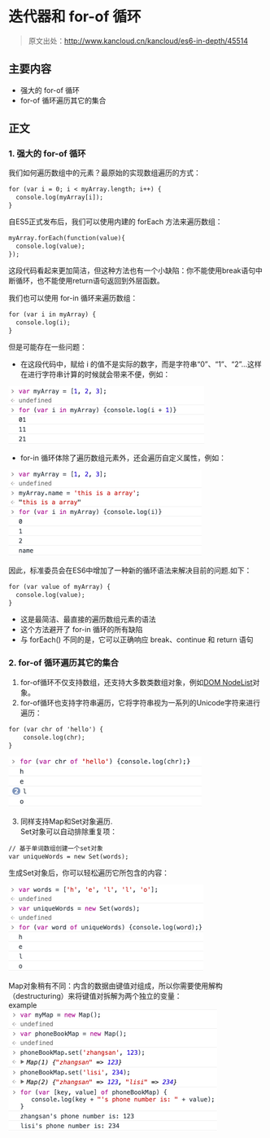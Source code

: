 
# 迭代器和 for-of 循环 #
> 原文出处：http://www.kancloud.cn/kancloud/es6-in-depth/45514

## 主要内容 ##
+ <a href="#for-of" style="text-decoration:none">强大的 for-of 循环</a>  
+ <a href="#others" style="text-decoration:none">for-of 循环遍历其它的集合</a>

## 正文 ##
### 1. 强大的 for-of 循环 <a name="for-of"/>

我们如何遍历数组中的元素？最原始的实现数组遍历的方式：  

	for (var i = 0; i < myArray.length; i++) {
	  console.log(myArray[i]);
	}

自ES5正式发布后，我们可以使用内建的 forEach 方法来遍历数组：  

	myArray.forEach(function(value){
	  console.log(value);
	});

这段代码看起来更加简洁，但这种方法也有一个小缺陷：你不能使用break语句中断循环，也不能使用return语句返回到外层函数。  

我们也可以使用 for-in 循环来遍历数组：  

	for (var i in myArray) {
	  console.log(i);
	}

但是可能存在一些问题：  
+ 在这段代码中，赋给 i 的值不是实际的数字，而是字符串“0”、“1”、“2”...这样在进行字符串计算的时候就会带来不便，例如：

<img src="images/example1.png" width = "385" height = "113" alt="example1"/>

+ for-in 循环体除了遍历数组元素外，还会遍历自定义属性，例如：

<img src="images/example2.png" width = "380" height = "170" alt="example2"/>

因此，标准委员会在ES6中增加了一种新的循环语法来解决目前的问题.如下：  

	for (var value of myArray) {
	  console.log(value);
	}

+ 这是最简洁、最直接的遍历数组元素的语法
+ 这个方法避开了 for-in 循环的所有缺陷
+ 与 forEach() 不同的是，它可以正确响应 break、continue 和 return 语句

### 2. for-of 循环遍历其它的集合<a name="others"/> ###
1) for-of循环不仅支持数组，还支持大多数类数组对象，例如[DOM NodeList](https://developer.mozilla.org/en-US/docs/Web/API/NodeList)对象。  
2) for-of循环也支持字符串遍历，它将字符串视为一系列的Unicode字符来进行遍历：  
```
for (var chr of 'hello') {
	console.log(chr);
}
```

<img src="images/example3.png" width = "380" height = "100" alt="example3"/>

3) 同样支持Map和Set对象遍历.  
Set对象可以自动排除重复项：  
```
// 基于单词数组创建一个set对象
var uniqueWords = new Set(words);
```

生成Set对象后，你可以轻松遍历它所包含的内容：  

<img src="images/example4.png" width = "383" height = "171" alt="example4"/>

Map对象稍有不同：内含的数据由键值对组成，所以你需要使用解构（destructuring）来将键值对拆解为两个独立的变量：  
example  
<img src="images/example5.png" width = "410" height = "240" alt="example5"/>




